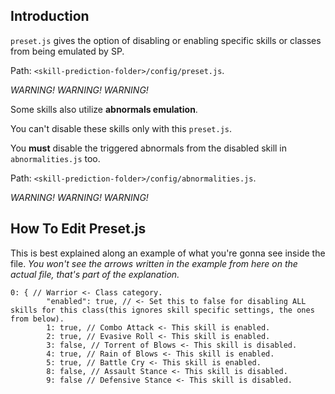 ## Introduction

`preset.js` gives the option of disabling or enabling specific skills or classes from being emulated by SP. 

Path: `<skill-prediction-folder>/config/preset.js`.

*WARNING! WARNING! WARNING!*

Some skills also utilize **abnormals emulation**.

You can't disable these skills only with this `preset.js`.

You **must** disable the triggered abnormals from the disabled skill in `abnormalities.js` too.

Path: `<skill-prediction-folder>/config/abnormalities.js`.

*WARNING! WARNING! WARNING!*

## How To Edit Preset.js

This is best explained along an example of what you're gonna see inside the file. *You won't see the arrows written in the example from here on the actual file, that's part of the explanation.*

```JS
0: { // Warrior <- Class category.
		"enabled": true, // <- Set this to false for disabling ALL skills for this class(this ignores skill specific settings, the ones from below).
		1: true, // Combo Attack <- This skill is enabled.
		2: true, // Evasive Roll <- This skill is enabled.
		3: false, // Torrent of Blows <- This skill is disabled.
		4: true, // Rain of Blows <- This skill is enabled.
		5: true, // Battle Cry <- This skill is enabled.
		8: false, // Assault Stance <- This skill is disabled.
		9: false // Defensive Stance <- This skill is disabled.
```